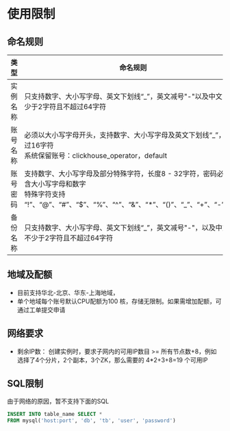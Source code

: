 # 使用限制

## 命名规则
|类型|命名规则|
|---|---|
|实例名称|只支持数字、大小写字母、英文下划线“_”，英文减号"-"以及中文，不少于2字符且不超过64字符|
|账号名称|必须以大小写字母开头，支持数字、大小写字母及英文下划线“_”，不超过16字符<br>系统保留账号：clickhouse_operator，default|
|账号密码|支持数字、大小写字母及部分特殊字符，长度8 - 32字符，密码必须包含大小写字母和数字<br>特殊字符支持 “!”、“@”、“#”、“$”、“%”、“^”、“&”、“*”、“()”、“_”、“+”、“-”、“=”|
|备份名称|只支持数字、大小写字母、英文下划线“_”，英文减号"-"，以及中文，不少于2字符且不超过64字符|

## 地域及配额
- 目前支持华北-北京、华东-上海地域，
- 单个地域每个账号默认CPU配额为100 核，存储无限制。如果需增加配额，可通过工单提交申请

## 网络要求
- 剩余IP数： 创建实例时，要求子网内的可用IP数目 >= 所有节点数+8，例如 选择了4个分片，2个副本，3个ZK，那么需要的 4*2+3+8=19 个可用IP

## SQL限制
由于网络的原因，暂不支持下面的SQL
```SQL
INSERT INTO table_name SELECT *
FROM mysql('host:port', 'db', 'tb', 'user', 'password') 
```

